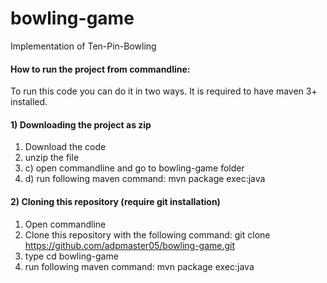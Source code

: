 # bowling-game
Implementation of Ten-Pin-Bowling

#### How to run the project from commandline:
To run this code you can do it in two ways. It is required to have maven 3+ installed.
#### 1) Downloading the project as zip
  1. Download the code
  2. unzip the file
  3. c) open commandline and go to bowling-game folder
  4. d) run following maven command: mvn package exec:java
  
#### 2) Cloning this repository (require git installation)
  1. Open commandline
  2. Clone this repository with the following command: git clone https://github.com/adpmaster05/bowling-game.git
  3. type cd bowling-game
  4. run following maven command: mvn package exec:java
